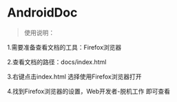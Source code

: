 # AndroidDoc

>使用说明： 

1.需要准备查看文档的工具：Firefox浏览器

2.查看文档的路径：docs/index.html

3.右键点击index.html 选择使用Firefox浏览器打开

4.找到Firefox浏览器的设置，Web开发者-脱机工作 即可查看

